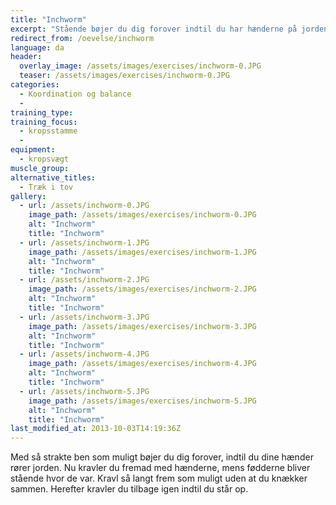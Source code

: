 ```yaml
---
title: "Inchworm"
excerpt: "Stående bøjer du dig forover indtil du har hænderne på jorden. Gå fremad med hænderne, mens fødderne bliver stående. Gå så langt frem som muligt, og derefter går du tilbage igen indtil du står op."
redirect_from: /oevelse/inchworm
language: da
header:
  overlay_image: /assets/images/exercises/inchworm-0.JPG
  teaser: /assets/images/exercises/inchworm-0.JPG
categories:
  - Koordination og balance
  - 
training_type: 
training_focus: 
  - kropsstamme
  - 
equipment:
  - kropsvægt
muscle_group:
alternative_titles:
  - Træk i tov
gallery:
  - url: /assets/inchworm-0.JPG
    image_path: /assets/images/exercises/inchworm-0.JPG
    alt: "Inchworm"
    title: "Inchworm"
  - url: /assets/inchworm-1.JPG
    image_path: /assets/images/exercises/inchworm-1.JPG
    alt: "Inchworm"
    title: "Inchworm"
  - url: /assets/inchworm-2.JPG
    image_path: /assets/images/exercises/inchworm-2.JPG
    alt: "Inchworm"
    title: "Inchworm"
  - url: /assets/inchworm-3.JPG
    image_path: /assets/images/exercises/inchworm-3.JPG
    alt: "Inchworm"
    title: "Inchworm"
  - url: /assets/inchworm-4.JPG
    image_path: /assets/images/exercises/inchworm-4.JPG
    alt: "Inchworm"
    title: "Inchworm"
  - url: /assets/inchworm-5.JPG
    image_path: /assets/images/exercises/inchworm-5.JPG
    alt: "Inchworm"
    title: "Inchworm"
last_modified_at: 2013-10-03T14:19:36Z
---
```


Med så strakte ben som muligt bøjer du dig forover, indtil du dine hænder rører jorden. Nu kravler du fremad med hænderne, mens fødderne bliver stående hvor de var. Kravl så langt frem som muligt uden at du knækker sammen. Herefter kravler du tilbage igen indtil du står op.
